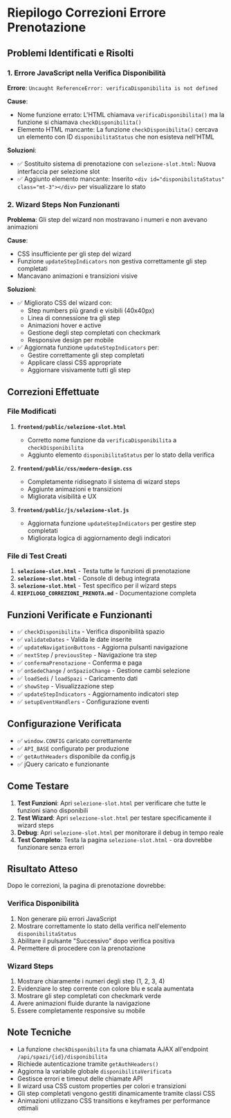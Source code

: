 # Riepilogo Correzioni Errore Prenotazione

## Problemi Identificati e Risolti

### 1. Errore JavaScript nella Verifica Disponibilità
**Errore**: `Uncaught ReferenceError: verificaDisponibilita is not defined`

**Cause**:
- Nome funzione errato: L'HTML chiamava `verificaDisponibilita()` ma la funzione si chiamava `checkDisponibilita()`
- Elemento HTML mancante: La funzione `checkDisponibilita()` cercava un elemento con ID `disponibilitaStatus` che non esisteva nell'HTML

**Soluzioni**:
- ✅ Sostituito sistema di prenotazione con `selezione-slot.html`: Nuova interfaccia per selezione slot
- ✅ Aggiunto elemento mancante: Inserito `<div id="disponibilitaStatus" class="mt-3"></div>` per visualizzare lo stato

### 2. Wizard Steps Non Funzionanti
**Problema**: Gli step del wizard non mostravano i numeri e non avevano animazioni

**Cause**:
- CSS insufficiente per gli step del wizard
- Funzione `updateStepIndicators` non gestiva correttamente gli step completati
- Mancavano animazioni e transizioni visive

**Soluzioni**:
- ✅ Migliorato CSS del wizard con:
  - Step numbers più grandi e visibili (40x40px)
  - Linea di connessione tra gli step
  - Animazioni hover e active
  - Gestione degli step completati con checkmark
  - Responsive design per mobile
- ✅ Aggiornata funzione `updateStepIndicators` per:
  - Gestire correttamente gli step completati
  - Applicare classi CSS appropriate
  - Aggiornare visivamente tutti gli step

## Correzioni Effettuate

### File Modificati
1. **`frontend/public/selezione-slot.html`**
   - Corretto nome funzione da `verificaDisponibilita` a `checkDisponibilita`
   - Aggiunto elemento `disponibilitaStatus` per lo stato della verifica

2. **`frontend/public/css/modern-design.css`**
   - Completamente ridisegnato il sistema di wizard steps
   - Aggiunte animazioni e transizioni
   - Migliorata visibilità e UX

3. **`frontend/public/js/selezione-slot.js`**
   - Aggiornata funzione `updateStepIndicators` per gestire step completati
   - Migliorata logica di aggiornamento degli indicatori

### File di Test Creati
1. **`selezione-slot.html`** - Testa tutte le funzioni di prenotazione
2. **`selezione-slot.html`** - Console di debug integrata
3. **`selezione-slot.html`** - Test specifico per il wizard steps
4. **`RIEPILOGO_CORREZIONI_PRENOTA.md`** - Documentazione completa

## Funzioni Verificate e Funzionanti
- ✅ `checkDisponibilita` - Verifica disponibilità spazio
- ✅ `validateDates` - Valida le date inserite
- ✅ `updateNavigationButtons` - Aggiorna pulsanti navigazione
- ✅ `nextStep` / `previousStep` - Navigazione tra step
- ✅ `confermaPrenotazione` - Conferma e paga
- ✅ `onSedeChange` / `onSpazioChange` - Gestione cambi selezione
- ✅ `loadSedi` / `loadSpazi` - Caricamento dati
- ✅ `showStep` - Visualizzazione step
- ✅ `updateStepIndicators` - Aggiornamento indicatori step
- ✅ `setupEventHandlers` - Configurazione eventi

## Configurazione Verificata
- ✅ `window.CONFIG` caricato correttamente
- ✅ `API_BASE` configurato per produzione
- ✅ `getAuthHeaders` disponibile da config.js
- ✅ jQuery caricato e funzionante

## Come Testare
1. **Test Funzioni**: Apri `selezione-slot.html` per verificare che tutte le funzioni siano disponibili
2. **Test Wizard**: Apri `selezione-slot.html` per testare specificamente il wizard steps
3. **Debug**: Apri `selezione-slot.html` per monitorare il debug in tempo reale
4. **Test Completo**: Testa la pagina `selezione-slot.html` - ora dovrebbe funzionare senza errori

## Risultato Atteso
Dopo le correzioni, la pagina di prenotazione dovrebbe:

### Verifica Disponibilità
1. Non generare più errori JavaScript
2. Mostrare correttamente lo stato della verifica nell'elemento `disponibilitaStatus`
3. Abilitare il pulsante "Successivo" dopo verifica positiva
4. Permettere di procedere con la prenotazione

### Wizard Steps
1. Mostrare chiaramente i numeri degli step (1, 2, 3, 4)
2. Evidenziare lo step corrente con colore blu e scala aumentata
3. Mostrare gli step completati con checkmark verde
4. Avere animazioni fluide durante la navigazione
5. Essere completamente responsive su mobile

## Note Tecniche
- La funzione `checkDisponibilita` fa una chiamata AJAX all'endpoint `/api/spazi/{id}/disponibilita`
- Richiede autenticazione tramite `getAuthHeaders()`
- Aggiorna la variabile globale `disponibilitaVerificata`
- Gestisce errori e timeout delle chiamate API
- Il wizard usa CSS custom properties per colori e transizioni
- Gli step completati vengono gestiti dinamicamente tramite classi CSS
- Animazioni utilizzano CSS transitions e keyframes per performance ottimali
